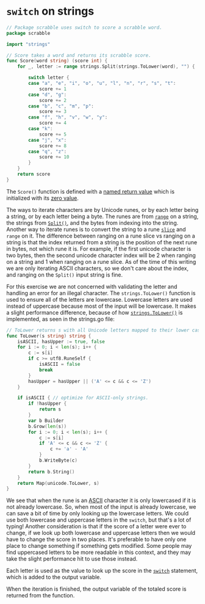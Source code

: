 # `switch` on strings

```go
// Package scrabble uses switch to score a scrabble word.
package scrabble

import "strings"

// Score takes a word and returns its scrabble score.
func Score(word string) (score int) {
	for _, letter := range strings.Split(strings.ToLower(word), "") {

		switch letter {
		case "a", "e", "i", "o", "u", "l", "n", "r", "s", "t":
			score += 1
		case "d", "g":
			score += 2
		case "b", "c", "m", "p":
			score += 3
		case "f", "h", "v", "w", "y":
			score += 4
		case "k":
			score += 5
		case "j", "x":
			score += 8
		case "q", "z":
			score += 10
		}
	}
	return score
}
```

The `Score()` function is defined with a [named return value][named-return-value] which is initialized with its [zero value][zero-value].

The ways to iterate characters are by Unicode runes, or by each letter being a string, or by each letter being a byte.
The runes are from [`range`][range] on a string, the strings from [`Split()`][split], and the bytes from indexing into the string.
Another way to iterate runes is to convert the string to a rune [`slice`][slice] and `range` on it.
The difference between ranging on a rune slice vs ranging on a string is that the index returned from a string is the position of the next rune in bytes,
not which rune it is.
For example, if the first unicode character is two bytes, then the second unicode character index will be 2 when ranging on a string and 1 when ranging on a rune slice.
As of the time of this writing we are only iterating ASCII characters, so we don't care about the index, and ranging on the `Split()` input string is fine.

For this exercise we are not concerned with validating the letter and handling an error for an illegal character.
The `strings.ToLower()` function is used to ensure all of the letters are lowercase.
Lowercase letters are used instead of uppercase because most of the input will be lowercase.
It makes a slight performance difference, because of how [`strings.ToLower()`][tolower] is implemented, as seen in the strings.go file:

```go
// ToLower returns s with all Unicode letters mapped to their lower case.
func ToLower(s string) string {
	isASCII, hasUpper := true, false
	for i := 0; i < len(s); i++ {
		c := s[i]
		if c >= utf8.RuneSelf {
			isASCII = false
			break
		}
		hasUpper = hasUpper || ('A' <= c && c <= 'Z')
	}

	if isASCII { // optimize for ASCII-only strings.
		if !hasUpper {
			return s
		}
		var b Builder
		b.Grow(len(s))
		for i := 0; i < len(s); i++ {
			c := s[i]
			if 'A' <= c && c <= 'Z' {
				c += 'a' - 'A'
			}
			b.WriteByte(c)
		}
		return b.String()
	}
	return Map(unicode.ToLower, s)
}
```

We see that when the rune is an [ASCII][ascii] character it is only lowercased if it is not already lowercase.
So, when most of the input is already lowercase, we can save a bit of time by only looking up the lowercase letters.
We could use both lowercase and uppercase letters in the `switch`, but that's a lot of typing!
Another consideration is that if the score of a letter were ever to change,
if we look up both lowercase and uppercase letters then we would have to change the score in two places.
It's preferable to have only one place to change something if something gets modified.
Some people may find uppercased letters to be more readable in this context, and they may take the slight performance hit to use those instead.

Each letter is used as the value to look up the score in the [`switch`][switch] statement,
which is added to the output variable.

When the iteration is finished, the output variable of the totaled score is returned from the function.

[tolower]: https://pkg.go.dev/strings#ToLower
[rune]: https://pkg.go.dev/builtin#rune
[ascii]: https://www.asciitable.com/
[named-return-value]: https://yourbasic.org/golang/named-return-values-parameters/
[zero-value]: https://yourbasic.org/golang/default-zero-value/
[range]: https://gobyexample.com/range
[split]: https://pkg.go.dev/strings#Split
[slice]: https://gobyexample.com/slices
[switch]: https://go.dev/tour/flowcontrol/9
